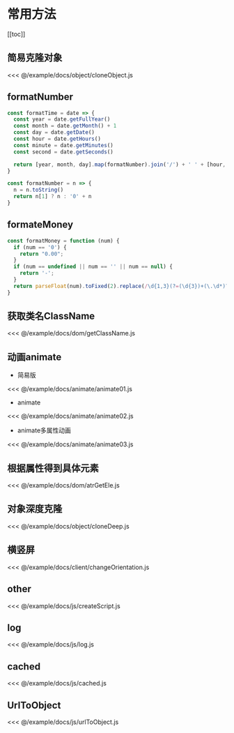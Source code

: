 # 常用方法

[[toc]]

## 简易克隆对象

<CodeBlock>

<<< @/example/docs/object/cloneObject.js

</CodeBlock>

## formatNumber

```js
const formatTime = date => {
  const year = date.getFullYear()
  const month = date.getMonth() + 1
  const day = date.getDate()
  const hour = date.getHours()
  const minute = date.getMinutes()
  const second = date.getSeconds()

  return [year, month, day].map(formatNumber).join('/') + ' ' + [hour, minute, second].map(formatNumber).join(':')
}

const formatNumber = n => {
  n = n.toString()
  return n[1] ? n : '0' + n
}
```

## formateMoney

```js
const formatMoney = function (num) {
  if (num == '0') {
    return "0.00";
  }
  if (num == undefined || num == '' || num == null) {
    return '-';
  }
  return parseFloat(num).toFixed(2).replace(/\d{1,3}(?=(\d{3})+(\.\d*)?$)/g, '$&,')
}
```

## 获取类名ClassName

<CodeBlock>

<<< @/example/docs/dom/getClassName.js

</CodeBlock>

## 动画animate

- 简易版

<CodeBlock>

<<< @/example/docs/animate/animate01.js

</CodeBlock>

- animate

<CodeBlock>

<<< @/example/docs/animate/animate02.js

</CodeBlock>

- animate多属性动画

<CodeBlock>

<<< @/example/docs/animate/animate03.js

</CodeBlock>

## 根据属性得到具体元素

<CodeBlock>

<<< @/example/docs/dom/atrGetEle.js

</CodeBlock>

## 对象深度克隆

<CodeBlock>

<<< @/example/docs/object/cloneDeep.js

</CodeBlock>

## 横竖屏

<CodeBlock>

<<< @/example/docs/client/changeOrientation.js

</CodeBlock>

## other

<CodeBlock>

<<< @/example/docs/js/createScript.js

</CodeBlock>

## log

<<< @/example/docs/js/log.js

## cached

<CodeBlock>

<<< @/example/docs/js/cached.js

</CodeBlock>

## UrlToObject

<CodeBlock>

<<< @/example/docs/js/urlToObject.js

</CodeBlock>
